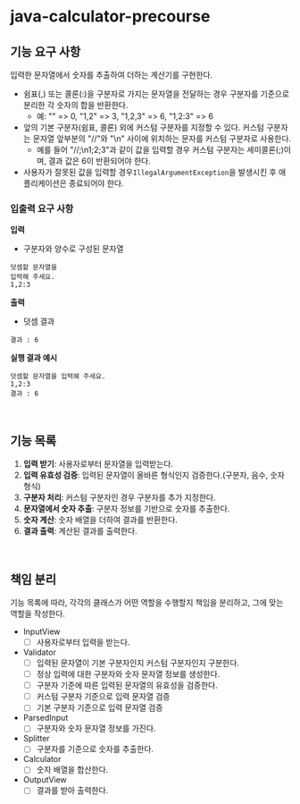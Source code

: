 # java-calculator-precourse

## 기능 요구 사항

입력한 문자열에서 숫자를 추출하여 더하는 계산기를 구현한다.

- 쉼표(,) 또는 콜론(:)을 구분자로 가지는 문자열을 전달하는 경우 구분자를 기준으로 분리한 각 숫자의 합을 반환한다.
    - 예: "" => 0, "1,2" => 3, "1,2,3" => 6, "1,2:3" => 6
- 앞의 기본 구분자(쉼표, 콜론) 외에 커스텀 구분자를 지정할 수 있다. 커스텀 구분자는 문자열 앞부분의 "//"와 "\n" 사이에 위치하는 문자를 커스텀 구분자로 사용한다.
    - 예를 들어 "//;\n1;2;3"과 같이 값을 입력할 경우 커스텀 구분자는 세미콜론(;)이며, 결과 값은 6이 반환되어야 한다.
- 사용자가 잘못된 값을 입력할 경우`IllegalArgumentException`을 발생시킨 후 애플리케이션은 종료되어야 한다.

### **입출력 요구 사항**

**입력**

- 구분자와 양수로 구성된 문자열

```
덧셈할 문자열을
입력해 주세요.
1,2:3
```

**출력**

- 덧셈 결과

```
결과 : 6
```

**실행 결과 예시**

```
덧셈할 문자열을 입력해 주세요.
1,2:3
결과 : 6
```

<br>

## 기능 목록

1. **입력 받기**: 사용자로부터 문자열을 입력받는다.
2. **입력 유효성 검증**: 입력된 문자열이 올바른 형식인지 검증한다.(구분자, 음수, 숫자 형식)
3. **구분자 처리**: 커스텀 구분자인 경우 구분자를 추가 지정한다.
4. **문자열에서 숫자 추출**: 구분자 정보를 기반으로 숫자를 추출한다.
5. **숫자 계산**: 숫자 배열을 더하여 결과를 반환한다.
6. **결과 출력**: 계산된 결과를 출력한다.

<br>

## 책임 분리

기능 목록에 따라, 각각의 클래스가 어떤 역할을 수행할지 책임을 분리하고, 그에 맞는 역할을 작성한다.

- InputView
  - [ ]  사용자로부터 입력을 받는다.
- Validator
  - [ ]  입력된 문자열이 기본 구분자인지 커스텀 구분자인지 구분한다.
  - [ ]  정상 입력에 대한 구분자와 숫자 문자열 정보를 생성한다.
  - [ ]  구분자 기준에 따른 입력된 문자열의 유효성을 검증한다.
    - [ ]  커스텀 구분자 기준으로 입력 문자열 검증
    - [ ]  기본 구분자 기준으로 입력 문자열 검증
- ParsedInput
  - [ ]  구분자와 숫자 문자열 정보를 가진다.
- Splitter
  - [ ]  구분자를 기준으로 숫자를 추출한다.
- Calculator
  - [ ]  숫자 배열을 합산한다.
- OutputView
  - [ ]  결과를 받아 출력한다.